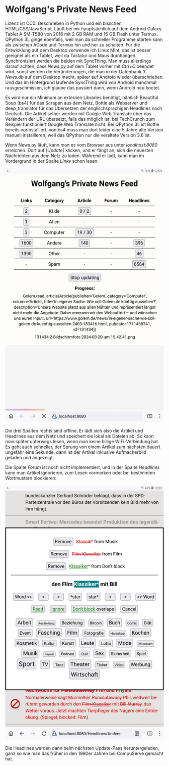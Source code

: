 # Wolfgang's Private News Feed

Lizenz ist CC0. Geschrieben in Python und ein bisschen HTML/CSS/JavaScript. Läuft bei mir hauptsächlich auf dem Android Galaxy Tablet A SM-T580 von 2016 mit 2 GB RAM und 16 GB Flash unter Termux. QPython 3L ginge ebenfalls, weil man da schneller Programme starten kann als zwischen ACode und Termux hin und her zu schalten. Für die Entwicklung auf dem Desktop verwende ich Linux Mint, das ist besser geeignet als ein Tablet, weil da Tastatur und Maus dranhängen. Synchronisiert werden die beiden mit SyncThing. Man muss allerdings darauf achten, dass _News.py_ auf dem Tablet vorher mit _Ctrl+C_ beendet wird, sonst werden die Veränderungen, die man in der Datenbank _3 News.db_ auf dem Desktop macht, später auf Android wieder überschrieben. Und das im Hintergrund laufende SyncThing wird von Android manchmal rausgeschmissen, ich glaube das passiert dann, wenn Android neu bootet.

Es wird nur ein Minimum an externen Libraries benötigt, nämlich Beautiful Soup (bs4) für das Scrapen aus dem Netz, Bottle als Webserver und deep_translator für das Übersetzen der englischsprachigen Headlines nach Deutsch. Die Artikel selber werden mit Google Web Translate über das Verändern der URL übersetzt, falls das möglich ist, bei TechCrunch zum Beispiel funktioniert Google Web Translate nicht. Bei QPython 3L ist Bottle bereits vorinstalliert, von bs4 muss man dort leider eine 5 Jahre alte Version manuell installieren, weil das QPython nur die veraltete Version 3.6 ist.

Wenn News.py läuft, kann man es vom Browser aus unter _localhost:8080_ erreichen. Dort auf _[Update]_ klicken, und er fängt an, sich die neuesten Nachrichten aus dem Netz zu laden. Während er lädt, kann man im Vordergrund in der Spalte _Links_ schon lesen:

![Screenshot of index page](Screenshot-index.jpg)

Die drei Spalten rechts sind offline. Er lädt sich also die Artikel und Headlines aus dem Netz und speichert sie lokal als Dateien ab. So kann man später unterwegs lesen, wenn man keine billige WiFi-Verbindung hat. Es geht auch schneller, der Sprung von einem Artikel zum nächsten dauert ungefähr eine Sekunde, dann ist der Artikel inklusive Aufmacherbild geladen und angezeigt.

Die Spalte _Forum_ ist noch nicht implementiert, und in der Spalte _Headlines_ kann man Artikel ignorieren, zum Lesen vormerken oder bei bestimmten Wortmustern blockieren:

![Screenshot of block dialog](Screenshot-block-dialog.jpg)

Die Headlines werden dann beim nächsten Update-Pass heruntergeladen, ganz so wie man das früher in den 1990er Jahren bei CompuServe gemacht hat.
